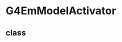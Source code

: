 <!-- G4EmModelActivator.md --- 
;; 
;; Description: 
;; Author: Hongyi Wu(吴鸿毅)
;; Email: wuhongyi@qq.com 
;; Created: 五 7月 13 04:14:57 2018 (+0800)
;; Last-Updated: 五 7月 13 04:15:12 2018 (+0800)
;;           By: Hongyi Wu(吴鸿毅)
;;     Update #: 1
;; URL: http://wuhongyi.cn -->

# G4EmModelActivator



## class





<!-- G4EmModelActivator.md ends here -->
